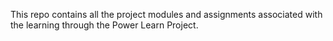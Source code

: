 This repo contains all the project modules and assignments associated with the learning through the Power Learn Project.

